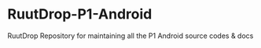 # RuutDrop-P1-Android
RuutDrop Repository for maintaining all the P1 Android source codes &amp; docs
